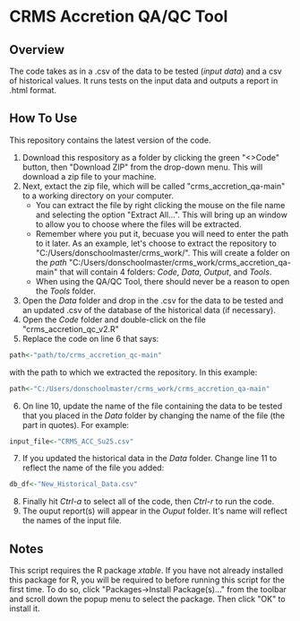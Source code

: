 # CRMS Accretion QA/QC Tool

## Overview
The code takes as in a .csv of the data to be tested (_input data_) and a csv of historical values. It runs tests on the input data and outputs a report in .html format.

## How To Use
This repository contains the latest version of the code. 
1. Download this respository as a folder by clicking the green "<>Code" button, then "Download ZIP" from the drop-down menu. This will download a zip file to your machine. 
2. Next, extact the zip file, which will be called "crms\_accretion\_qa-main" to a working directory on your computer.
   * You can extract the file by right clicking the mouse on the file name and selecting the option "Extract All...". This will bring up an window to allow you to choose where the files will be extracted.
   * Remember where you put it, becuase you will need to enter the path to it later. As an example, let's choose to extract the repository to "C:/Users/donschoolmaster/crms_work/". This will create a folder on the _path_  "C:/Users/donschoolmaster/crms\_work/crms\_accretion\_qa-main" that will contain 4 folders: _Code_, _Data_, _Output_, and _Tools_.
   * When using the QA/QC Tool, there should never be a reason to open the _Tools_ folder.
3. Open the _Data_ folder and drop in the .csv for the data to be tested and an updated .csv of the database of the historical data (if necessary).
4. Open the _Code_ folder and double-click on the file "crms\_accretion\_qc\_v2.R"
5. Replace the code on line 6 that says:
```r
path<-"path/to/crms_accretion_qc-main"
```
with the path to which we extracted the repository. In this example:
```r
path<-"C:/Users/donschoolmaster/crms_work/crms_accretion_qa-main"
```
6. On line 10, update the name of the file containing the data to be tested that you placed in the _Data_ folder by changing the name of the file (the part in quotes). For example:
```r
input_file<-"CRMS_ACC_Su25.csv"
```
7. If you updated the historical data in the _Data_ folder. Change line 11 to reflect the name of the file you added:
```r
db_df<-"New_Historical_Data.csv"
```
8. Finally hit _Ctrl-a_ to select all of the code, then _Ctrl-r_ to run the code. 
9. The ouput report(s) will appear in the _Ouput_ folder. It's name will reflect the names of the input file.

## Notes
This script requires the R package _xtable_. If you have not already installed this package for R, you will be required to before running this script for the first time. To do so, click "Packages->Install Package(s)..." from the toolbar and scroll down the popup menu to select the package. Then click "OK" to install it.